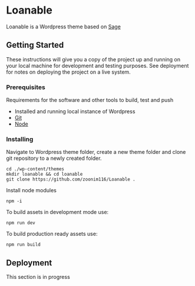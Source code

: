 # Loanable

Loanable is a Wordpress theme based on [Sage](https://github.com/roots/sage)

## Getting Started

These instructions will give you a copy of the project up and running on
your local machine for development and testing purposes. See deployment
for notes on deploying the project on a live system.

### Prerequisites

Requirements for the software and other tools to build, test and push 
- Installed and running local instance of Wordpress 
- [Git](https://git-scm.com/)
- [Node](https://nodejs.org/en/download)

### Installing

Navigate to Wordpress theme folder, create a new theme folder and clone git repository to a newly created folder.

    cd ./wp-content/themes
    mkdir loanable && cd loanable
    git clone https://github.com/zoonim116/Loanable .

Install node modules

    npm -i
    
To build assets in development mode use:
		
    npm run dev

To build production ready assets use:
		
    npm run build


## Deployment

This section is in progress

